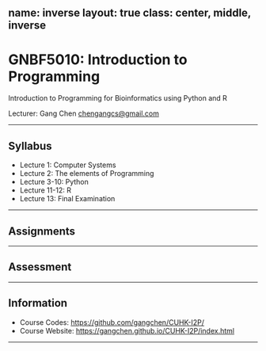 name: inverse
layout: true
class: center, middle, inverse
---
# GNBF5010: Introduction to Programming

Introduction to Programming for Bioinformatics using Python and R

Lecturer: Gang Chen <chengangcs@gmail.com>

---

## Syllabus

* Lecture 1: Computer Systems
* Lecture 2: The elements of Programming
* Lecture 3-10: Python
* Lecture 11-12: R
* Lecture 13: Final Examination

---
## Assignments

---
## Assessment

---
## Information
* Course Codes: https://github.com/gangchen/CUHK-I2P/
* Course Website: https://gangchen.github.io/CUHK-I2P/index.html
---
